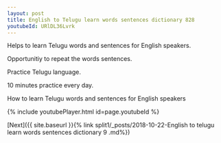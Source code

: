 ```yaml
---
layout: post
title: English to Telugu learn words sentences dictionary 828 
youtubeId: URlDL36Lvrk
---
```

 
 
Helps to learn Telugu words and sentences for English speakers.

Opportunitiy to repeat the words sentences. 

Practice Telugu language. 
 
10 minutes practice every day. 
 
How to learn Telugu words and sentences for English speakers 
 
{% include youtubePlayer.html id=page.youtubeId %}
 
 
[Next]({{ site.baseurl }}{% link  split1/_posts/2018-10-22-English to telugu learn words sentences dictionary 9 .md%})
 
